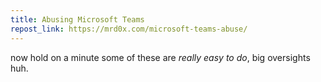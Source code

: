 ```yaml
---
title: Abusing Microsoft Teams
repost_link: https://mrd0x.com/microsoft-teams-abuse/
---
```


now hold on a minute some of these are _really easy to do_, big oversights huh.

